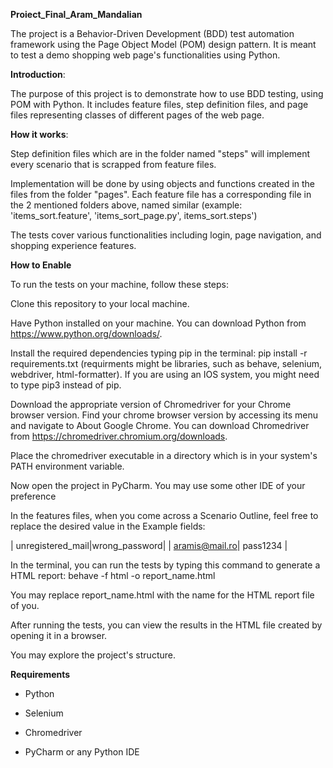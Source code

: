 
**Proiect_Final_Aram_Mandalian**


The project is a Behavior-Driven Development (BDD) test automation framework using the Page Object Model (POM) design pattern. 
It is meant to test a demo shopping web page's functionalities using Python.

**Introduction**:


The purpose of this project is to demonstrate how to use BDD testing, using POM with Python. 
It includes feature files, step definition files, and page files representing classes of different pages of the web page.


**How it works**:


Step definition files which are in the folder named "steps" will implement every scenario that is scrapped from feature files.

Implementation will be done by using objects and functions created in the files from the folder "pages". 
Each feature file has a corresponding file in the 2 mentioned folders above, named similar (example: 'items_sort.feature', 'items_sort_page.py', items_sort.steps')


The tests cover various functionalities including login, page navigation, and shopping experience features.


**How to Enable**



To run the tests on your machine, follow these steps:

Clone this repository to your local machine.

Have Python installed on your machine. You can download Python from https://www.python.org/downloads/.

Install the required dependencies typing pip in the terminal: pip install -r requirements.txt (requirments might be libraries, such as behave, selenium, webdriver, html-formatter).
If you are using an IOS system, you might need to type pip3 instead of pip.

Download the appropriate version of Chromedriver for your Chrome browser version. 
Find your chrome browser version by accessing its menu and navigate to About Google Chrome.
You can download Chromedriver from https://chromedriver.chromium.org/downloads.

Place the chromedriver executable in a directory which is in your system's PATH environment variable.

Now open the project in PyCharm.
You may use some other IDE of your preference

In the features files, when you come across a Scenario Outline, feel free to replace the desired value in the Example fields:

 |  unregistered_mail|wrong_password|
      | aramis@mail.ro| pass1234 |
      

In the terminal, you can run the tests by typing this command to generate a HTML report: behave -f html -o report_name.html

You may replace report_name.html with the name for the HTML report file of you.

After running the tests, you can view the results in the HTML file created by opening it in a browser.

You may explore the project's structure.


**Requirements**

- Python

- Selenium

- Chromedriver

- PyCharm or any Python IDE
